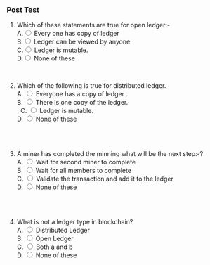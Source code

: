 ### Post Test
1. Which of these statements are true for open ledger:-
                        <br>
                        A.<input type="radio" name="but" id="rb11" onclick="click1();">&nbsp;Every one has copy of ledger
                        <br>
                        B.<input type="radio" name="but" id="rb12" onclick="click1();">&nbsp;Ledger can be viewed by anyone
                        <br>
                        C.<input type="radio" name="but" id="rb13" onclick="click1();">&nbsp;Ledger is mutable.
                        <br>
                        D.<input type="radio" name="but" id="rb14" onclick="click1();">&nbsp;None of these
                        <br>
                        <p id = "p1"></p>
                        <br>
 2. Which of the following is true for distributed ledger.
                        <br>
                        A. <input type="radio" name="but2" id="rb21" onclick="click2();">&nbsp;Everyone has a copy of ledger .
                        <br>
                        B. <input type="radio" name="but2" id="rb22" onclick="click2();">&nbsp;There is one copy of the ledger. 
                        <br>.
                        C. <input type="radio" name="but2" id="rb23" onclick="click2();">&nbsp;Ledger is mutable.
                        <br>
                        D. <input type="radio" name="but2" id="rb24" onclick="click2();">&nbsp;None of these
                        <br><br>
                        <p id = "p2"></p>
                        <br>
 
 3. A miner has completed the minning what will be the next step:-?
                        <br>
                        A. <input type="radio" name="but4" id="rb41" onclick="click4();">&nbsp;Wait for second miner to complete
                        <br>
                        B. <input type="radio" name="but4" id="rb42" onclick="click4();">&nbsp;Wait for all members to complete
                        <br>
                        C. <input type="radio" name="but4" id="rb43" onclick="click4();">&nbsp;Validate the transaction and add it to the ledger
                        <br>
                        D. <input type="radio" name="but4" id="rb44" onclick="click4();">&nbsp;None of these
                        <br><br>
                        <p id = "p4"></p>
                        <br>
4. What is not a ledger type in blockchain?
                       <br>
                        A. <input type="radio" name="but3" id="rb31" onclick="click3();">&nbsp;Distributed Ledger
                        <br>
                        B. <input type="radio" name="but3" id="rb32" onclick="click3();">&nbsp;Open Ledger
                        <br>
                        C. <input type="radio" name="but3" id="rb33" onclick="click3();">&nbsp;Both a and b
                        <br>
                        D. <input type="radio" name="but3" id="rb34" onclick="click3();">&nbsp;None of these
                        <br><br>
                        <p id = "p3"></p>
                        <br>
                     
